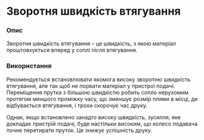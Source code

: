 Зворотня швидкість втягування
====

### **Опис**

Зворотня швидкість втягування – це швидкість, з якою матеріал проштовхується вперед у соплі після втягування.

### **Використання**

Рекомендується встановлювати якомога високу зворотню швидкість втягування, але так щоб не порвати матеріал у пристрої подачі. Переміщення прутка з більшою швидкістю робить сопло нерухомим протягом меншого проміжку часу, що зменшує розмір плями в місці, де відбувається втягування, і трохи скорочує час друку.

Однак, якщо встановлено занадто високу швидкість, зусилля, яке докладає пристрій подачі, буде настільки високим, що колесо подавача почне перетирати пруток. Це знижує успішність друку.
